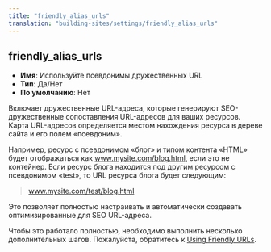 ```yaml
---
title: "friendly_alias_urls"
translation: "building-sites/settings/friendly_alias_urls"
---
```


## friendly_alias_urls

-   **Имя**: Используйте псевдонимы дружественных URL
-   **Тип**: Да/Нет
-   **По умолчанию**: Нет

Включает дружественные URL-адреса, которые генерируют SEO-дружественные сопоставления URL-адресов для ваших ресурсов. Карта URL-адресов определяется местом нахождения ресурса в дереве сайта и его полем «псевдоним».

Например, ресурс с псевдонимом «блог» и типом контента «HTML» будет отображаться как www.mysite.com/blog.html, если это не контейнер. Если ресурс блога находится под другим ресурсом с псевдонимом «test», то URL ресурса блога будет следующим:

> www.mysite.com/test/blog.html

Это позволяет полностью настраивать и автоматически создавать оптимизированные для SEO URL-адреса.

Чтобы это работало полностью, необходимо выполнить несколько дополнительных шагов. Пожалуйста, обратитесь к [Using Friendly URLs](getting-started/friendly-urls "Using Friendly URLs").
